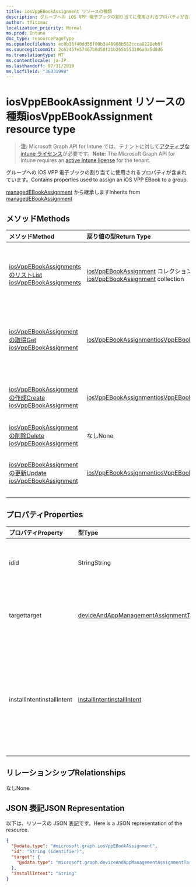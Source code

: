 ```yaml
---
title: iosVppEBookAssignment リソースの種類
description: グループへの iOS VPP 電子ブックの割り当てに使用されるプロパティが含まれています。
author: tfitzmac
localization_priority: Normal
ms.prod: Intune
doc_type: resourcePageType
ms.openlocfilehash: ec8b16f40dd56f00b3a48968b582ccca8228eb6f
ms.sourcegitcommit: 2c62457e57467b8d50f21b255b553106a9a5d8d6
ms.translationtype: MT
ms.contentlocale: ja-JP
ms.lasthandoff: 07/31/2019
ms.locfileid: "36031998"
---
```

# <a name="iosvppebookassignment-resource-type"></a><span data-ttu-id="b4b8b-103">iosVppEBookAssignment リソースの種類</span><span class="sxs-lookup"><span data-stu-id="b4b8b-103">iosVppEBookAssignment resource type</span></span>

> <span data-ttu-id="b4b8b-104">**注:** Microsoft Graph API for Intune では、テナントに対して[アクティブな intune ライセンス](https://go.microsoft.com/fwlink/?linkid=839381)が必要です。</span><span class="sxs-lookup"><span data-stu-id="b4b8b-104">**Note:** The Microsoft Graph API for Intune requires an [active Intune license](https://go.microsoft.com/fwlink/?linkid=839381) for the tenant.</span></span>

<span data-ttu-id="b4b8b-105">グループへの iOS VPP 電子ブックの割り当てに使用されるプロパティが含まれています。</span><span class="sxs-lookup"><span data-stu-id="b4b8b-105">Contains properties used to assign an iOS VPP EBook to a group.</span></span>


<span data-ttu-id="b4b8b-106">[managedEBookAssignment](../resources/intune-books-managedebookassignment.md) から継承します</span><span class="sxs-lookup"><span data-stu-id="b4b8b-106">Inherits from [managedEBookAssignment](../resources/intune-books-managedebookassignment.md)</span></span>

## <a name="methods"></a><span data-ttu-id="b4b8b-107">メソッド</span><span class="sxs-lookup"><span data-stu-id="b4b8b-107">Methods</span></span>
|<span data-ttu-id="b4b8b-108">メソッド</span><span class="sxs-lookup"><span data-stu-id="b4b8b-108">Method</span></span>|<span data-ttu-id="b4b8b-109">戻り値の型</span><span class="sxs-lookup"><span data-stu-id="b4b8b-109">Return Type</span></span>|<span data-ttu-id="b4b8b-110">説明</span><span class="sxs-lookup"><span data-stu-id="b4b8b-110">Description</span></span>|
|:---|:---|:---|
|[<span data-ttu-id="b4b8b-111">iosVppEBookAssignments のリスト</span><span class="sxs-lookup"><span data-stu-id="b4b8b-111">List iosVppEBookAssignments</span></span>](../api/intune-books-iosvppebookassignment-list.md)|<span data-ttu-id="b4b8b-112">[iosVppEBookAssignment](../resources/intune-books-iosvppebookassignment.md) コレクション</span><span class="sxs-lookup"><span data-stu-id="b4b8b-112">[iosVppEBookAssignment](../resources/intune-books-iosvppebookassignment.md) collection</span></span>|<span data-ttu-id="b4b8b-113">[iosVppEBookAssignment](../resources/intune-books-iosvppebookassignment.md) オブジェクトのプロパティとリレーションシップをリストします。</span><span class="sxs-lookup"><span data-stu-id="b4b8b-113">List properties and relationships of the [iosVppEBookAssignment](../resources/intune-books-iosvppebookassignment.md) objects.</span></span>|
|[<span data-ttu-id="b4b8b-114">iosVppEBookAssignment の取得</span><span class="sxs-lookup"><span data-stu-id="b4b8b-114">Get iosVppEBookAssignment</span></span>](../api/intune-books-iosvppebookassignment-get.md)|[<span data-ttu-id="b4b8b-115">iosVppEBookAssignment</span><span class="sxs-lookup"><span data-stu-id="b4b8b-115">iosVppEBookAssignment</span></span>](../resources/intune-books-iosvppebookassignment.md)|<span data-ttu-id="b4b8b-116">[iosVppEBookAssignment](../resources/intune-books-iosvppebookassignment.md) オブジェクトのプロパティとリレーションシップを読み取ります。</span><span class="sxs-lookup"><span data-stu-id="b4b8b-116">Read properties and relationships of the [iosVppEBookAssignment](../resources/intune-books-iosvppebookassignment.md) object.</span></span>|
|[<span data-ttu-id="b4b8b-117">iosVppEBookAssignment の作成</span><span class="sxs-lookup"><span data-stu-id="b4b8b-117">Create iosVppEBookAssignment</span></span>](../api/intune-books-iosvppebookassignment-create.md)|[<span data-ttu-id="b4b8b-118">iosVppEBookAssignment</span><span class="sxs-lookup"><span data-stu-id="b4b8b-118">iosVppEBookAssignment</span></span>](../resources/intune-books-iosvppebookassignment.md)|<span data-ttu-id="b4b8b-119">新しい [iosVppEBookAssignment](../resources/intune-books-iosvppebookassignment.md) オブジェクトを作成します。</span><span class="sxs-lookup"><span data-stu-id="b4b8b-119">Create a new [iosVppEBookAssignment](../resources/intune-books-iosvppebookassignment.md) object.</span></span>|
|[<span data-ttu-id="b4b8b-120">iosVppEBookAssignment の削除</span><span class="sxs-lookup"><span data-stu-id="b4b8b-120">Delete iosVppEBookAssignment</span></span>](../api/intune-books-iosvppebookassignment-delete.md)|<span data-ttu-id="b4b8b-121">なし</span><span class="sxs-lookup"><span data-stu-id="b4b8b-121">None</span></span>|<span data-ttu-id="b4b8b-122">[iosVppEBookAssignment](../resources/intune-books-iosvppebookassignment.md) を削除します。</span><span class="sxs-lookup"><span data-stu-id="b4b8b-122">Deletes a [iosVppEBookAssignment](../resources/intune-books-iosvppebookassignment.md).</span></span>|
|[<span data-ttu-id="b4b8b-123">iosVppEBookAssignment の更新</span><span class="sxs-lookup"><span data-stu-id="b4b8b-123">Update iosVppEBookAssignment</span></span>](../api/intune-books-iosvppebookassignment-update.md)|[<span data-ttu-id="b4b8b-124">iosVppEBookAssignment</span><span class="sxs-lookup"><span data-stu-id="b4b8b-124">iosVppEBookAssignment</span></span>](../resources/intune-books-iosvppebookassignment.md)|<span data-ttu-id="b4b8b-125">[iosVppEBookAssignment](../resources/intune-books-iosvppebookassignment.md) のプロパティを更新します。</span><span class="sxs-lookup"><span data-stu-id="b4b8b-125">Update the properties of a [iosVppEBookAssignment](../resources/intune-books-iosvppebookassignment.md) object.</span></span>|

## <a name="properties"></a><span data-ttu-id="b4b8b-126">プロパティ</span><span class="sxs-lookup"><span data-stu-id="b4b8b-126">Properties</span></span>
|<span data-ttu-id="b4b8b-127">プロパティ</span><span class="sxs-lookup"><span data-stu-id="b4b8b-127">Property</span></span>|<span data-ttu-id="b4b8b-128">型</span><span class="sxs-lookup"><span data-stu-id="b4b8b-128">Type</span></span>|<span data-ttu-id="b4b8b-129">説明</span><span class="sxs-lookup"><span data-stu-id="b4b8b-129">Description</span></span>|
|:---|:---|:---|
|<span data-ttu-id="b4b8b-130">id</span><span class="sxs-lookup"><span data-stu-id="b4b8b-130">id</span></span>|<span data-ttu-id="b4b8b-131">String</span><span class="sxs-lookup"><span data-stu-id="b4b8b-131">String</span></span>|<span data-ttu-id="b4b8b-132">エンティティのキー。</span><span class="sxs-lookup"><span data-stu-id="b4b8b-132">Key of the entity.</span></span> <span data-ttu-id="b4b8b-133">[managedEBookAssignment](../resources/intune-books-managedebookassignment.md) から継承します</span><span class="sxs-lookup"><span data-stu-id="b4b8b-133">Inherited from [managedEBookAssignment](../resources/intune-books-managedebookassignment.md)</span></span>|
|<span data-ttu-id="b4b8b-134">target</span><span class="sxs-lookup"><span data-stu-id="b4b8b-134">target</span></span>|[<span data-ttu-id="b4b8b-135">deviceAndAppManagementAssignmentTarget</span><span class="sxs-lookup"><span data-stu-id="b4b8b-135">deviceAndAppManagementAssignmentTarget</span></span>](../resources/intune-shared-deviceandappmanagementassignmenttarget.md)|<span data-ttu-id="b4b8b-136">電子ブックの割り当て先。</span><span class="sxs-lookup"><span data-stu-id="b4b8b-136">The assignment target for eBook.</span></span> <span data-ttu-id="b4b8b-137">[managedEBookAssignment](../resources/intune-books-managedebookassignment.md) から継承します</span><span class="sxs-lookup"><span data-stu-id="b4b8b-137">Inherited from [managedEBookAssignment](../resources/intune-books-managedebookassignment.md)</span></span>|
|<span data-ttu-id="b4b8b-138">installIntent</span><span class="sxs-lookup"><span data-stu-id="b4b8b-138">installIntent</span></span>|[<span data-ttu-id="b4b8b-139">installIntent</span><span class="sxs-lookup"><span data-stu-id="b4b8b-139">installIntent</span></span>](../resources/intune-shared-installintent.md)|<span data-ttu-id="b4b8b-140">電子ブックのインストールの目的。</span><span class="sxs-lookup"><span data-stu-id="b4b8b-140">The install intent for eBook.</span></span> <span data-ttu-id="b4b8b-141">[Managedebookassignment](../resources/intune-books-managedebookassignment.md)から継承します。</span><span class="sxs-lookup"><span data-stu-id="b4b8b-141">Inherited from [managedEBookAssignment](../resources/intune-books-managedebookassignment.md).</span></span> <span data-ttu-id="b4b8b-142">可能な値は、`available`、`required`、`uninstall`、`availableWithoutEnrollment` です。</span><span class="sxs-lookup"><span data-stu-id="b4b8b-142">Possible values are: `available`, `required`, `uninstall`, `availableWithoutEnrollment`.</span></span>|

## <a name="relationships"></a><span data-ttu-id="b4b8b-143">リレーションシップ</span><span class="sxs-lookup"><span data-stu-id="b4b8b-143">Relationships</span></span>
<span data-ttu-id="b4b8b-144">なし</span><span class="sxs-lookup"><span data-stu-id="b4b8b-144">None</span></span>

## <a name="json-representation"></a><span data-ttu-id="b4b8b-145">JSON 表記</span><span class="sxs-lookup"><span data-stu-id="b4b8b-145">JSON Representation</span></span>
<span data-ttu-id="b4b8b-146">以下は、リソースの JSON 表記です。</span><span class="sxs-lookup"><span data-stu-id="b4b8b-146">Here is a JSON representation of the resource.</span></span>
<!-- {
  "blockType": "resource",
  "keyProperty": "id",
  "@odata.type": "microsoft.graph.iosVppEBookAssignment"
}
-->
``` json
{
  "@odata.type": "#microsoft.graph.iosVppEBookAssignment",
  "id": "String (identifier)",
  "target": {
    "@odata.type": "microsoft.graph.deviceAndAppManagementAssignmentTarget"
  },
  "installIntent": "String"
}
```



